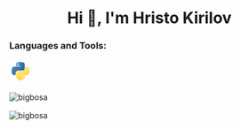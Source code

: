 <h1 align="center">Hi 👋, I'm Hristo Kirilov </h1>


<h3 align="left">Languages and Tools:</h3>
<p align="left"> <a href="https://www.python.org" target="_blank" rel="noreferrer"> <img src="https://raw.githubusercontent.com/devicons/devicon/master/icons/python/python-original.svg" alt="python" width="40" height="40"/> </a> </p>


<p><img align="center" src="https://github-readme-stats.vercel.app/api?username=bigbosa&show_icons=true&locale=en" alt="bigbosa" /></p>

<p><img align="center" src="https://github-readme-streak-stats.herokuapp.com/?user=bigbosa&" alt="bigbosa" /></p>


